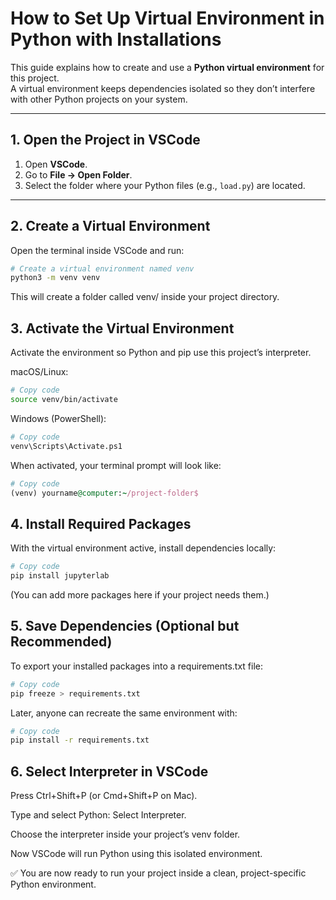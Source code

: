 # How to Set Up Virtual Environment in Python with Installations

This guide explains how to create and use a **Python virtual environment** for this project.  
A virtual environment keeps dependencies isolated so they don’t interfere with other Python projects on your system.

---

## 1. Open the Project in VSCode

1. Open **VSCode**.
2. Go to **File → Open Folder**.
3. Select the folder where your Python files (e.g., `load.py`) are located.

---

## 2. Create a Virtual Environment

Open the terminal inside VSCode and run:

```bash
# Create a virtual environment named venv
python3 -m venv venv
```

This will create a folder called venv/ inside your project directory.

## 3. Activate the Virtual Environment

Activate the environment so Python and pip use this project’s interpreter.

macOS/Linux:

```bash
# Copy code
source venv/bin/activate
```

Windows (PowerShell):

```bash
# Copy code
venv\Scripts\Activate.ps1
```

When activated, your terminal prompt will look like:

```ruby
# Copy code
(venv) yourname@computer:~/project-folder$
```

## 4. Install Required Packages

With the virtual environment active, install dependencies locally:

```bash
# Copy code
pip install jupyterlab
```

(You can add more packages here if your project needs them.)

## 5. Save Dependencies (Optional but Recommended)

To export your installed packages into a requirements.txt file:

```bash
# Copy code
pip freeze > requirements.txt
```

Later, anyone can recreate the same environment with:

```bash
# Copy code
pip install -r requirements.txt
```

## 6. Select Interpreter in VSCode

Press Ctrl+Shift+P (or Cmd+Shift+P on Mac).

Type and select Python: Select Interpreter.

Choose the interpreter inside your project’s venv folder.

Now VSCode will run Python using this isolated environment.

✅ You are now ready to run your project inside a clean, project-specific Python environment.
